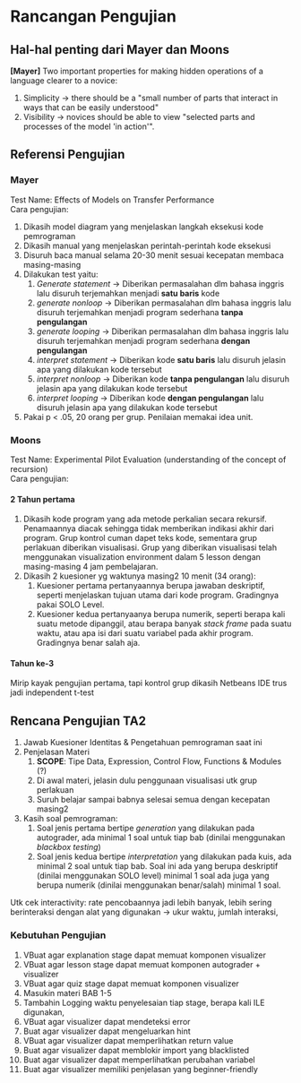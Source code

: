 # Rancangan Pengujian
## Hal-hal penting dari Mayer dan Moons
**[Mayer]** Two important properties for making hidden operations of a language clearer to a novice:
1. Simplicity -> there should be a "small number of parts that interact in ways that can be easily understood"
2. Visibility -> novices should be able to view "selected parts and processes of the model 'in action'".

## Referensi Pengujian
### Mayer
Test Name: Effects of Models on Transfer Performance  
Cara pengujian:
1. Dikasih model diagram yang menjelaskan langkah eksekusi kode pemrograman
2. Dikasih manual yang menjelaskan perintah-perintah kode eksekusi
3. Disuruh baca manual selama 20-30 menit sesuai kecepatan membaca masing-masing
4. Dilakukan test yaitu:
   1. *Generate statement* -> Diberikan permasalahan dlm bahasa inggris lalu disuruh terjemahkan menjadi **satu baris** kode
   2. *generate nonloop* -> Diberikan permasalahan dlm bahasa inggris lalu disuruh terjemahkan menjadi program sederhana **tanpa pengulangan**
   3. *generate looping* -> Diberikan permasalahan dlm bahasa inggris lalu disuruh terjemahkan menjadi program sederhana **dengan pengulangan**
   4. *interpret statement* -> Diberikan kode **satu baris** lalu disuruh jelasin apa yang dilakukan kode tersebut
   5. *interpret nonloop* -> Diberikan kode **tanpa pengulangan** lalu disuruh jelasin apa yang dilakukan kode tersebut
   6. *interpret looping* -> Diberikan kode **dengan pengulangan** lalu disuruh jelasin apa yang dilakukan kode tersebut
5. Pakai p < .05, 20 orang per grup. Penilaian memakai idea unit.

### Moons
Test Name: Experimental Pilot Evaluation (understanding of the concept of recursion)  
Cara pengujian:
#### 2 Tahun pertama
1. Dikasih kode program yang ada metode perkalian secara rekursif. Penamaannya diacak sehingga tidak memberikan indikasi akhir dari program. Grup kontrol cuman dapet teks kode, sementara grup perlakuan diberikan visualisasi. Grup yang diberikan visualisasi telah menggunakan visualization environment dalam 5 lesson dengan masing-masing 4 jam pembelajaran.
2. Dikasih 2 kuesioner yg waktunya masing2 10 menit (34 orang):
   1. Kuesioner pertama pertanyaannya berupa jawaban deskriptif, seperti menjelaskan tujuan utama dari kode program. Gradingnya pakai SOLO Level.
   2. Kuesioner kedua pertanyaanya berupa numerik, seperti berapa kali suatu metode dipanggil, atau berapa banyak *stack frame* pada suatu waktu, atau apa isi dari suatu variabel pada akhir program. Gradingnya benar salah aja.

#### Tahun ke-3
Mirip kayak pengujian pertama, tapi kontrol grup dikasih Netbeans IDE trus jadi independent t-test

## Rencana Pengujian TA2
1. Jawab Kuesioner Identitas & Pengetahuan pemrograman saat ini
2. Penjelasan Materi
   1. **SCOPE**: Tipe Data, Expression, Control Flow, Functions & Modules (?)
   2. Di awal materi, jelasin dulu penggunaan visualisasi utk grup perlakuan
   3. Suruh belajar sampai babnya selesai semua dengan kecepatan masing2
3. Kasih soal pemrograman:
   1. Soal jenis pertama bertipe *generation* yang dilakukan pada autograder, ada minimal 1 soal untuk tiap bab (dinilai menggunakan *blackbox testing*)
   2. Soal jenis kedua bertipe *interpretation* yang dilakukan pada kuis, ada minimal 2 soal untuk tiap bab. Soal ini ada yang berupa deskriptif (dinilai menggunakan SOLO level) minimal 1 soal ada juga yang berupa numerik (dinilai menggunakan benar/salah) minimal 1 soal.

Utk cek interactivity: rate pencobaannya jadi lebih banyak, lebih sering berinteraksi dengan alat yang digunakan -> ukur waktu, jumlah interaksi, 
### Kebutuhan Pengujian
1. VBuat agar explanation stage dapat memuat komponen visualizer
2. VBuat agar lesson stage dapat memuat komponen autograder + visualizer
3. VBuat agar quiz stage dapat memuat komponen visualizer
4. Masukin materi BAB 1-5
5. Tambahin Logging waktu penyelesaian tiap stage, berapa kali ILE digunakan, 
6. VBuat agar visualizer dapat mendeteksi error
7. Buat agar visualizer dapat mengeluarkan hint
8. VBuat agar visualizer dapat memperlihatkan return value
9. Buat agar visualizer dapat memblokir import yang blacklisted
10. Buat agar visualizer dapat memperlihatkan perubahan variabel
11. Buat agar visualizer memiliki penjelasan yang beginner-friendly